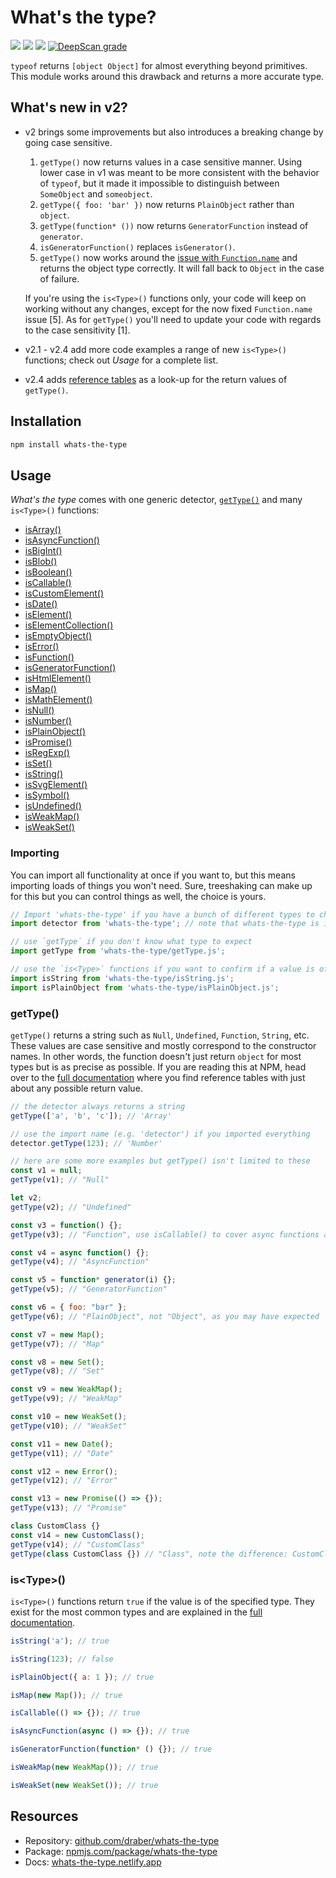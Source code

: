 # What's the type?

![](https://img.shields.io/github/license/draber/whats-the-type.svg)
![](https://img.shields.io/github/package-json/v/draber/whats-the-type.svg?)
![](https://img.shields.io/bundlephobia/min/whats-the-type.svg)
[![DeepScan grade](https://deepscan.io/api/teams/17732/projects/21075/branches/594827/badge/grade.svg)](https://deepscan.io/dashboard#view=project&tid=17732&pid=21075&bid=594827)

`typeof` returns `[object Object]` for almost everything beyond primitives. This module works around this drawback and returns a more accurate type. 

## What's new in v2?
- v2 brings some improvements but also introduces a breaking change by going case sensitive. 

    1. `getType()` now returns values in a case sensitive manner. Using lower case in v1 was meant to be more consistent with the behavior of `typeof`, but it made it impossible to distinguish between `SomeObject` and `someobject`. 
    2. `getType({ foo: 'bar' })` now returns `PlainObject` rather than `object`. 
    3. `getType(function* ())` now returns `GeneratorFunction` instead of `generator`. 
    4. `isGeneratorFunction()` replaces `isGenerator()`.
    5. `getType()` now works around the [issue with `Function.name`](https://developer.mozilla.org/en-US/docs/Web/JavaScript/Reference/Global_Objects/Function/name#sect3) and returns the object type correctly. It will fall back to `Object` in the case of failure.

    If you're using  the `is<Type>()` functions only, your code will keep on working without any changes, except for the now fixed `Function.name` issue [5]. As for `getType()` you'll need to update your code with regards to the case sensitivity [1].

- v2.1 - v2.4 add more code examples a range of new `is<Type>()` functions; check out _Usage_ for a complete list.

- v2.4 adds [reference tables](//whats-the-type.netlify.app/tutorial-01.-Basics.html) as a look-up for the return values of `getType()`.

## Installation

```bash
npm install whats-the-type
```

## Usage
_What's the type_ comes with one generic detector, [`getType()`](https://whats-the-type.netlify.app/global.html#getType) and many `is<Type>()` functions:
- [isArray()](//whats-the-type.netlify.app/global.html#isArray)                        
- [isAsyncFunction()](//whats-the-type.netlify.app/global.html#isAsyncFunction)        
- [isBigInt()](//whats-the-type.netlify.app/global.html#isBigInt)                      
- [isBlob()](//whats-the-type.netlify.app/global.html#isBlob)                          
- [isBoolean()](//whats-the-type.netlify.app/global.html#isBoolean)                    
- [isCallable()](//whats-the-type.netlify.app/global.html#isCallable) 
- [isCustomElement()](//whats-the-type.netlify.app/global.html#isCustomElement)             
- [isDate()](//whats-the-type.netlify.app/global.html#isDate)   
- [isElement()](//whats-the-type.netlify.app/global.html#isElement)
- [isElementCollection()](//whats-the-type.netlify.app/global.html#isElementCollection)
- [isEmptyObject()](//whats-the-type.netlify.app/global.html#isEmptyObject)                       
- [isError()](//whats-the-type.netlify.app/global.html#isError)                        
- [isFunction()](//whats-the-type.netlify.app/global.html#isFunction)                 
- [isGeneratorFunction()](//whats-the-type.netlify.app/global.html#isGeneratorFunction)
- [isHtmlElement()](//whats-the-type.netlify.app/global.html#isHtmlElement)
- [isMap()](//whats-the-type.netlify.app/global.html#isMap) 
- [isMathElement()](//whats-the-type.netlify.app/global.html#isMathElement)                           
- [isNull()](//whats-the-type.netlify.app/global.html#isNull)                          
- [isNumber()](//whats-the-type.netlify.app/global.html#isNumber)                      
- [isPlainObject()](//whats-the-type.netlify.app/global.html#isPlainObject)            
- [isPromise()](//whats-the-type.netlify.app/global.html#isPromise)                    
- [isRegExp()](//whats-the-type.netlify.app/global.html#isRegExp)                      
- [isSet()](//whats-the-type.netlify.app/global.html#isSet)                            
- [isString()](//whats-the-type.netlify.app/global.html#isString)   
- [isSvgElement()](//whats-the-type.netlify.app/global.html#isSvgElement)                   
- [isSymbol()](//whats-the-type.netlify.app/global.html#isSymbol)                      
- [isUndefined()](//whats-the-type.netlify.app/global.html#isUndefined)                
- [isWeakMap()](//whats-the-type.netlify.app/global.html#isWeakMap)                    
- [isWeakSet()](//whats-the-type.netlify.app/global.html#isWeakSet) 

### Importing

You can import all functionality at once if you want to, but this means importing loads of things you won't need. Sure, treeshaking can make up for this but you can control things as well, the choice is yours.
    
```javascript
// Import 'whats-the-type' if you have a bunch of different types to check. This imports all functions at once.
import detector from 'whats-the-type'; // note that whats-the-type is implemented as ESM and not in CJS

// use `getType` if you don't know what type to expect
import getType from 'whats-the-type/getType.js';

// use the `is<Type>` functions if you want to confirm if a value is of a specific type
import isString from 'whats-the-type/isString.js';
import isPlainObject from 'whats-the-type/isPlainObject.js';
```

### getType()
`getType()` returns a string such as `Null`, `Undefined`, `Function`, `String`, etc. These values are case sensitive and mostly correspond to the constructor names. In other words, the function doesn't just return `object` for most types but is as precise as possible. If you are reading this at NPM, head over to the [full documentation](//whats-the-type.netlify.app) where you find reference tables with just about any possible return value.

```javascript
// the detector always returns a string
getType(['a', 'b', 'c']); // 'Array'

// use the import name (e.g. 'detector') if you imported everything
detector.getType(123); // 'Number'

// here are some more examples but getType() isn't limited to these
const v1 = null;
getType(v1); // "Null"

let v2;
getType(v2); // "Undefined"

const v3 = function() {};
getType(v3); // "Function", use isCallable() to cover async functions and generators as well

const v4 = async function() {};
getType(v4); // "AsyncFunction"

const v5 = function* generator(i) {};
getType(v5); // "GeneratorFunction"

const v6 = { foo: "bar" };
getType(v6); // "PlainObject", not "Object", as you may have expected

const v7 = new Map();
getType(v7); // "Map"

const v8 = new Set();
getType(v8); // "Set"

const v9 = new WeakMap();
getType(v9); // "WeakMap"

const v10 = new WeakSet();
getType(v10); // "WeakSet"

const v11 = new Date();
getType(v11); // "Date"

const v12 = new Error();
getType(v12); // "Error"

const v13 = new Promise(() => {});
getType(v13); // "Promise"

class CustomClass {}
const v14 = new CustomClass();
getType(v14); // "CustomClass"
getType(class CustomClass {}) // "Class", note the difference: CustomClass has not been initiated yet
```

### is&lt;Type&gt;()
`is<Type>()` functions return `true` if the value is of the specified type. They exist for the most common types and are explained in the [full documentation](//whats-the-type.netlify.app).

```javascript
isString('a'); // true

isString(123); // false

isPlainObject({ a: 1 }); // true

isMap(new Map()); // true

isCallable(() => {}); // true

isAsyncFunction(async () => {}); // true

isGeneratorFunction(function* () {}); // true

isWeakMap(new WeakMap()); // true

isWeakSet(new WeakSet()); // true
```

## Resources

- Repository: [github.com/draber/whats-the-type](https://github.com/draber/whats-the-type) 
- Package: [npmjs.com/package/whats-the-type](https://npmjs.com/package/whats-the-type)
- Docs: [whats-the-type.netlify.app](https://whats-the-type.netlify.app/)
